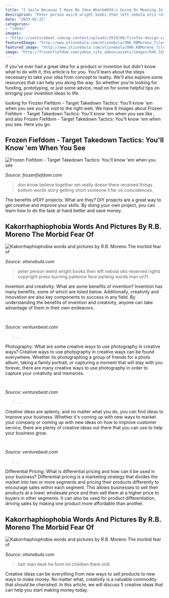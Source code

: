 ```yaml
---
title: "I Smile Because I Have No Idea What&#039;s Going On Meaning In Urdu - Don Know Believe Together Em Really Doesn There Received Things Bottom Words Story Getting Short Someone Ll Far Ve Coincidences"
description: "Peter person weird wright books then left nebula otis reserved rights copyright press burning patience face parking words man on11"
date: "2023-02-22"
categories:
- "ideas"
images:
- "https://venturebeat.com/wp-content/uploads/2019/06/firefox-design-colors.jpg"
featuredImage: "http://www.otisnebula.com/otisnebula/ON6_RBMoreno_files/books_1.jpg"
featured_image: "http://www.otisnebula.com/otisnebula/ON6_RBMoreno_files/books_1.jpg"
image: "http://frozenfiefdom.com/yahoo_site_admin/assets/images/046.320130053_std.JPG"
---
```



If you've ever had a great idea for a product or invention but didn't know what to do with it, this article is for you. You'll learn about the steps necessary to take your idea from concept to reality. We'll also explore some resources that can help you along the way. So whether you're looking for funding, prototyping, or just some advice, read on for some helpful tips on bringing your invention ideas to life.

	

		
looking for Frozen Fiefdom - Target Takedown Tactics: You&#039;ll know &#039;em when you see you've visit to the right web. We have 6 Images about Frozen Fiefdom - Target Takedown Tactics: You&#039;ll know &#039;em when you see like ,  and also Frozen Fiefdom - Target Takedown Tactics: You&#039;ll know &#039;em when you see. Here you go:
		
    
## Frozen Fiefdom - Target Takedown Tactics: You&#039;ll Know &#039;em When You See

<img loading=lazy src="http://frozenfiefdom.com/yahoo_site_admin/assets/images/046.320130053_std.JPG" onerror="this.onerror=null;this.src='https://tse3.mm.bing.net/th?id=OIP.O5PblwXOMN6xcRgavsD1RQHaE6&amp;pid=15.1';" alt="Frozen Fiefdom - Target Takedown Tactics: You&#039;ll know &#039;em when you see">

_Source: frozenfiefdom.com_

>don know believe together em really doesn there received things bottom words story getting short someone ll far ve coincidences. 

	

The benefits ofDIY projects: What are they?
DIY projects are a great way to get creative and improve your skills. By doing your own project, you can learn how to do the task at hand better and save money.

    
## Kakorrhaphiophobia Words And Pictures By R.B. Moreno The Morbid Fear Of

<img loading=lazy src="http://www.otisnebula.com/otisnebula/ON6_RBMoreno_files/books_1.jpg" onerror="this.onerror=null;this.src='https://tse2.mm.bing.net/th?id=OIP.2E7MCUfjWyX2VxvtJNO3ZwAAAA&amp;pid=15.1';" alt="Kakorrhaphiophobia words and pictures by R.B. Moreno The morbid fear of">

_Source: otisnebula.com_

>peter person weird wright books then left nebula otis reserved rights copyright press burning patience face parking words man on11. 

	

Invention and creativity: What are some benefits of invention?
Invention has many benefits, some of which are listed below. Additionally, creativity and innovation are also key components to success in any field. By understanding the benefits of invention and creativity, anyone can take advantage of them in their own endeavors.

    
## 

<img loading=lazy src="https://venturebeat.com/wp-content/uploads/2019/05/amd-ryzen-third-generation.jpg" onerror="this.onerror=null;this.src='https://tse1.mm.bing.net/th?id=OIP.11ghnT6m99Zk2gavAzErcQHaDt&amp;pid=15.1';" alt="">

_Source: venturebeat.com_

>. 

	

Photography: What are some creative ways to use photography in creative ways?
Creative ways to use photography in creative ways can be found everywhere. Whether its photographing a group of friends for a photo album, taking a family portrait, or capturing a moment that will stay with you forever, there are many creative ways to use photography in order to capture your creativity and memories.

    
## 

<img loading=lazy src="https://venturebeat.com/wp-content/uploads/2019/06/firefox-design-colors.jpg" onerror="this.onerror=null;this.src='https://tse1.mm.bing.net/th?id=OIP.7mzKXo7kmaTtNAjH4_XKBQHaGe&amp;pid=15.1';" alt="">

_Source: venturebeat.com_

>. 

	

Creative ideas are aplenty, and no matter what you do, you can find ideas to improve your business. Whether it's coming up with new ways to market your company or coming up with new ideas on how to improve customer service, there are plenty of creative ideas out there that you can use to help your business grow.

    
## 

<img loading=lazy src="https://venturebeat.com/wp-content/uploads/2019/05/dominic-mallinson-vr-takeaway-3.png" onerror="this.onerror=null;this.src='https://tse3.mm.bing.net/th?id=OIP.G5bcXkzrFNjzxKnjL5b-bwHaEE&amp;pid=15.1';" alt="">

_Source: venturebeat.com_

>. 

	

Differential Pricing: What is differential pricing and how can it be used in your business?
Differential pricing is a marketing strategy that divides the market into two or more segments and pricing their products differently to encourage sales within each segment. This allows businesses to sell their products at a lower wholesale price and then sell them at a higher price to buyers in other segments. It can also be used for product differentiation, driving sales by making one product more affordable than another.

    
## Kakorrhaphiophobia Words And Pictures By R.B. Moreno The Morbid Fear Of

<img loading=lazy src="http://www.otisnebula.com/otisnebula/ON6_RBMoreno_files/kakorrhaphiophobia_13.jpg" onerror="this.onerror=null;this.src='https://tse4.mm.bing.net/th?id=OIP.0oPhwouOwX_SNeDK4VQe0wHaFF&amp;pid=15.1';" alt="Kakorrhaphiophobia words and pictures by R.B. Moreno The morbid fear of">

_Source: otisnebula.com_

>hair man desk he form lot children them on6. 

	

Creative ideas can be everything from new ways to sell products to new ways to make money. No matter what, creativity is a valuable commodity that should be cherished. In this article, we will discuss 5 creative ideas that can help you start making money today.

